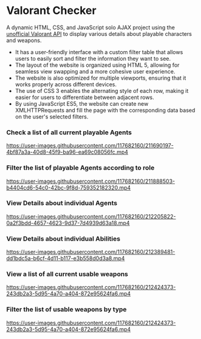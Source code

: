 # Valorant Checker

A dynamic HTML, CSS, and JavaScript solo AJAX project using the [unofficial Valorant API](https://valorant-api.com/) to display various details about playable characters and weapons.

* It has a user-friendly interface with a custom filter table that allows users to easily sort and filter the information they want to see.
* The layout of the website is organized using HTML 5, allowing for seamless view swapping and a more cohesive user experience.
* The website is also optimized for multiple viewports, ensuring that it works properly across different devices.
* The use of CSS 3 enables the alternating style of each row, making it easier for users to differentiate between adjacent rows.
* By using JavaScript ES5, the website can create new XMLHTTPRequests and fill the page with the corresponding data based on the user's selected filters.


### Check a list of all current playable Agents
https://user-images.githubusercontent.com/117682160/211690197-4bf87a3a-40d8-45f9-ba96-ea69c08056fc.mp4

### Filter the list of playable Agents according to role
https://user-images.githubusercontent.com/117682160/211888503-b4404cd6-54c0-42bc-9f8d-759352182320.mp4

### View Details about individual Agents 
https://user-images.githubusercontent.com/117682160/212205822-0a2f3bdd-4657-4623-9d37-7d4939d63a18.mp4

### View Details about individual Abilities 
https://user-images.githubusercontent.com/117682160/212389481-dd1bdc5a-b6cf-4d11-b117-e3b558d0d3a8.mp4

### View a list of all current usable weapons
https://user-images.githubusercontent.com/117682160/212424373-243db2a3-5d95-4a70-a404-872e95624fa6.mp4

### Filter the list of usable weapons by type
https://user-images.githubusercontent.com/117682160/212424373-243db2a3-5d95-4a70-a404-872e95624fa6.mp4
